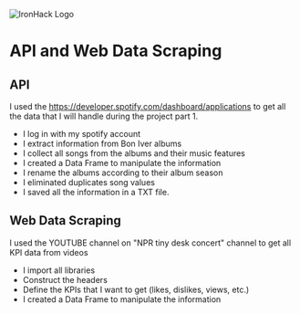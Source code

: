 ![IronHack Logo](https://s3-eu-west-1.amazonaws.com/ih-materials/uploads/upload_d5c5793015fec3be28a63c4fa3dd4d55.png)

# API and Web Data Scraping


## API 

I used the https://developer.spotify.com/dashboard/applications to get all the data that I will handle during the project part 1.

- I log in with my spotify account
- I extract information from Bon Iver albums
- I collect all songs from the albums and their music features 
- I created a Data Frame to manipulate the information
- I rename the albums according to their album season
- I eliminated duplicates song values
- I saved all the information in a TXT file.


##  Web Data Scraping

I used the YOUTUBE channel on "NPR tiny desk concert" channel to get all KPI data from videos

- I import all libraries
- Construct the headers
- Define the KPIs that I want to get (likes, dislikes, views, etc.)
- I created a Data Frame to manipulate the information
